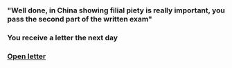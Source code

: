 ### "Well done, in China showing filial piety is really important, you pass the second part of the written exam"

### You receive a letter the next day
### [Open letter](acceptW.md)